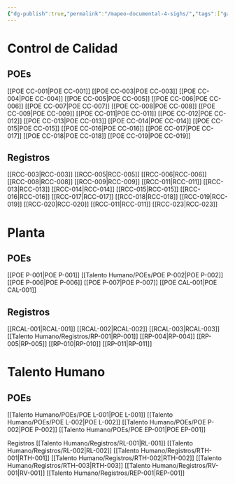 ```yaml
---
{"dg-publish":true,"permalink":"/mapeo-documental-4-sighs/","tags":["gardenEntry"]}
---
```


# Control de Calidad
## POEs
[[POE CC-001\|POE CC-001]]
[[POE CC-003\|POE CC-003]]
[[POE CC-004\|POE CC-004]]
[[POE CC-005\|POE CC-005]]
[[POE CC-006\|POE CC-006]]
[[POE CC-007\|POE CC-007]]
[[POE CC-008\|POE CC-008]]
[[POE CC-009\|POE CC-009]]
[[POE CC-011\|POE CC-011]]
[[POE CC-012\|POE CC-012]]
[[POE CC-013\|POE CC-013]]
[[POE CC-014\|POE CC-014]]
[[POE CC-015\|POE CC-015]]
[[POE CC-016\|POE CC-016]]
[[POE CC-017\|POE CC-017]]
[[POE CC-018\|POE CC-018]]
[[POE CC-019\|POE CC-019]]
## Registros
[[RCC-003\|RCC-003]]
[[RCC-005\|RCC-005]]
[[RCC-006\|RCC-006]]
[[RCC-008\|RCC-008]]
[[RCC-009\|RCC-009]]
[[RCC-011\|RCC-011]]
[[RCC-013\|RCC-013]]
[[RCC-014\|RCC-014]]
[[RCC-015\|RCC-015]]
[[RCC-016\|RCC-016]]
[[RCC-017\|RCC-017]]
[[RCC-018\|RCC-018]]
[[RCC-019\|RCC-019]]
[[RCC-020\|RCC-020]]
[[RCC-011\|RCC-011]]
[[RCC-023\|RCC-023]]
# Planta
## POEs
[[POE P-001\|POE P-001]]
[[Talento Humano/POEs/POE P-002\|POE P-002]]
[[POE P-006\|POE P-006]]
[[POE P-007\|POE P-007]]
[[POE CAL-001\|POE CAL-001]]

## Registros
[[RCAL-001\|RCAL-001]]
[[RCAL-002\|RCAL-002]]
[[RCAL-003\|RCAL-003]]
[[Talento Humano/Registros/RP-001\|RP-001]]
[[RP-004\|RP-004]]
[[RP-005\|RP-005]]
[[RP-010\|RP-010]]
[[RP-011\|RP-011]]
# Talento Humano
## POEs
[[Talento Humano/POEs/POE L-001\|POE L-001]]
[[Talento Humano/POEs/POE L-002\|POE L-002]]
[[Talento Humano/POEs/POE P-002\|POE P-002]]
[[Talento Humano/POEs/POE EP-001\|POE EP-001]]

Registros
[[Talento Humano/Registros/RL-001\|RL-001]]
[[Talento Humano/Registros/RL-002\|RL-002]]
[[Talento Humano/Registros/RTH-001\|RTH-001]]
[[Talento Humano/Registros/RTH-002\|RTH-002]]
[[Talento Humano/Registros/RTH-003\|RTH-003]]
[[Talento Humano/Registros/RV-001\|RV-001]]
[[Talento Humano/Registros/REP-001\|REP-001]]
